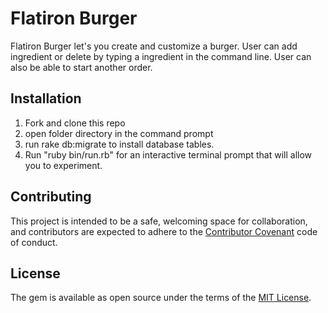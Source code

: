
# Flatiron Burger

Flatiron Burger let's you create and customize a burger. User can add ingredient or delete by typing a ingredient in the command line. User can also be able to start another order. 

## Installation
1. Fork and clone this repo
2. open folder directory in the command prompt
3. run rake db:migrate to install database tables.
4. Run "ruby bin/run.rb" for an interactive terminal prompt that will allow you to experiment.

## Contributing

This project is intended to be a safe, welcoming space for collaboration, and contributors are expected to adhere to the [Contributor Covenant](http://contributor-covenant.org) code of conduct.

## License
The gem is available as open source under the terms of the [MIT License](http://opensource.org/licenses/MIT).